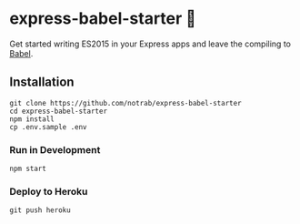 # express-babel-starter 🙌

Get started writing ES2015 in your Express apps and leave the compiling to [Babel](https://babeljs.io/).

## Installation
    git clone https://github.com/notrab/express-babel-starter
    cd express-babel-starter
    npm install
    cp .env.sample .env

### Run in Development
    npm start

### Deploy to Heroku
    git push heroku
